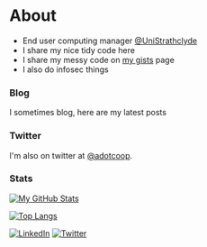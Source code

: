 # About

- End user computing manager [@UniStrathclyde](https://www.strath.ac.uk)
- I share my nice tidy code here
- I share my messy code on [my gists](https://gist.github.com/adotcoop) page
- I also do infosec things

### Blog
I sometimes blog, here are my latest posts
<!-- BLOG-POST-LIST:START -->
<!-- BLOG-POST-LIST:END -->

### Twitter
I'm also on twitter at [@adotcoop](https://twitter.com/adotcoop "@adotcoop").

### Stats
[![My GitHub Stats](https://github-readme-stats.vercel.app/api?username=adotcoop&theme=graywhite)](https://github.com/anuraghazra/github-readme-stats)

[![Top Langs](https://github-readme-stats.vercel.app/api/top-langs/?username=adotcoop&layout=compact&hide=java,html,ruby,css&theme=graywhite)](https://github.com/anuraghazra/github-readme-stats)

<a href="https://www.linkedin.com/in/adotcoop/"><img src="https://img.shields.io/badge/LinkedIn--_.svg?style=social&logo=linkedin" alt="LinkedIn"></a>
<a href="https://twitter.com/adotcoop"><img src="https://img.shields.io/twitter/follow/adotcoop?label=Twitter&style=social" alt="Twitter"></a>




